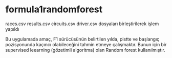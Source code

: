 # formula1randomforest


races.csv
results.csv
circuits.csv
driver.csv
dosyaları birleştirilerek işlem yapıldı

Bu uygulamada amaç, F1 sürücüsünün belirtilen yılda, pistte ve başlangıç pozisyonunda 
kaçıncı olabileceğini tahmin etmeye çalışmaktır.
Bunun için bir supervised leearning (gözetimli algoritma) olan Random forest kullanılmıştır.
